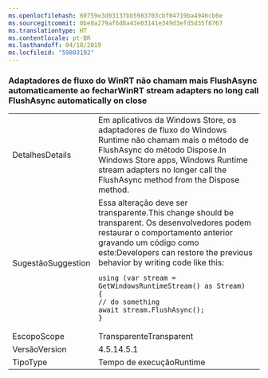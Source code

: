 ```yaml
---
ms.openlocfilehash: 60759e3d03137bb5983703cbf04719ba4946cb6e
ms.sourcegitcommit: 0be8a279af6d8a43e03141e349d3efd5d35f8767
ms.translationtype: HT
ms.contentlocale: pt-BR
ms.lasthandoff: 04/18/2019
ms.locfileid: "59803192"
---
```

### <a name="winrt-stream-adapters-no-long-call-flushasync-automatically-on-close"></a><span data-ttu-id="267eb-101">Adaptadores de fluxo do WinRT não chamam mais FlushAsync automaticamente ao fechar</span><span class="sxs-lookup"><span data-stu-id="267eb-101">WinRT stream adapters no long call FlushAsync automatically on close</span></span>

|   |   |
|---|---|
|<span data-ttu-id="267eb-102">Detalhes</span><span class="sxs-lookup"><span data-stu-id="267eb-102">Details</span></span>|<span data-ttu-id="267eb-103">Em aplicativos da Windows Store, os adaptadores de fluxo do Windows Runtime não chamam mais o método de FlushAsync do método Dispose.</span><span class="sxs-lookup"><span data-stu-id="267eb-103">In Windows Store apps, Windows Runtime stream adapters no longer call the FlushAsync method from the Dispose method.</span></span>|
|<span data-ttu-id="267eb-104">Sugestão</span><span class="sxs-lookup"><span data-stu-id="267eb-104">Suggestion</span></span>|<span data-ttu-id="267eb-105">Essa alteração deve ser transparente.</span><span class="sxs-lookup"><span data-stu-id="267eb-105">This change should be transparent.</span></span> <span data-ttu-id="267eb-106">Os desenvolvedores podem restaurar o comportamento anterior gravando um código como este:</span><span class="sxs-lookup"><span data-stu-id="267eb-106">Developers can restore the previous behavior by writing code like this:</span></span><pre><code class="lang-csharp">using (var stream = GetWindowsRuntimeStream() as Stream)&#13;&#10;{&#13;&#10;// do something&#13;&#10;await stream.FlushAsync();&#13;&#10;}&#13;&#10;</code></pre>|
|<span data-ttu-id="267eb-107">Escopo</span><span class="sxs-lookup"><span data-stu-id="267eb-107">Scope</span></span>|<span data-ttu-id="267eb-108">Transparente</span><span class="sxs-lookup"><span data-stu-id="267eb-108">Transparent</span></span>|
|<span data-ttu-id="267eb-109">Versão</span><span class="sxs-lookup"><span data-stu-id="267eb-109">Version</span></span>|<span data-ttu-id="267eb-110">4.5.1</span><span class="sxs-lookup"><span data-stu-id="267eb-110">4.5.1</span></span>|
|<span data-ttu-id="267eb-111">Tipo</span><span class="sxs-lookup"><span data-stu-id="267eb-111">Type</span></span>|<span data-ttu-id="267eb-112">Tempo de execução</span><span class="sxs-lookup"><span data-stu-id="267eb-112">Runtime</span></span>|
